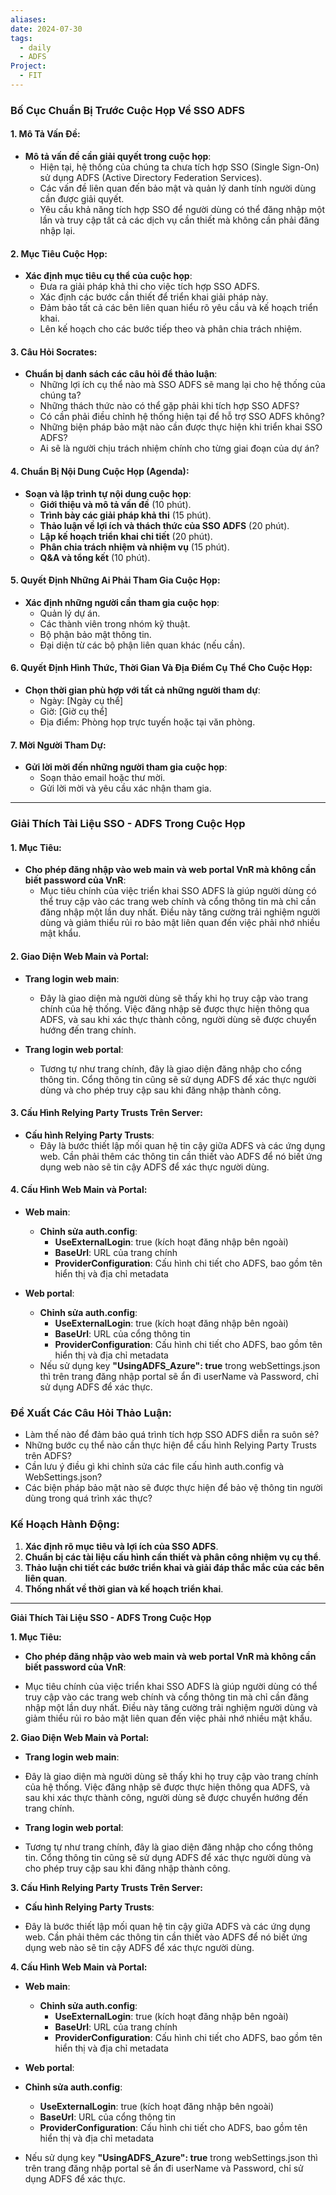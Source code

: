 ```yaml
---
aliases: 
date: 2024-07-30
tags:
  - daily
  - ADFS
Project:
  - FIT
---
```

### Bố Cục Chuẩn Bị Trước Cuộc Họp Về SSO ADFS

#### 1. Mô Tả Vấn Đề:

- **Mô tả vấn đề cần giải quyết trong cuộc họp**:
    - Hiện tại, hệ thống của chúng ta chưa tích hợp SSO (Single Sign-On) sử dụng ADFS (Active Directory Federation Services).
    - Các vấn đề liên quan đến bảo mật và quản lý danh tính người dùng cần được giải quyết.
    - Yêu cầu khả năng tích hợp SSO để người dùng có thể đăng nhập một lần và truy cập tất cả các dịch vụ cần thiết mà không cần phải đăng nhập lại.

#### 2. Mục Tiêu Cuộc Họp:

- **Xác định mục tiêu cụ thể của cuộc họp**:
    - Đưa ra giải pháp khả thi cho việc tích hợp SSO ADFS.
    - Xác định các bước cần thiết để triển khai giải pháp này.
    - Đảm bảo tất cả các bên liên quan hiểu rõ yêu cầu và kế hoạch triển khai.
    - Lên kế hoạch cho các bước tiếp theo và phân chia trách nhiệm.

#### 3. Câu Hỏi Socrates:

- **Chuẩn bị danh sách các câu hỏi để thảo luận**:
    - Những lợi ích cụ thể nào mà SSO ADFS sẽ mang lại cho hệ thống của chúng ta?
    - Những thách thức nào có thể gặp phải khi tích hợp SSO ADFS?
    - Có cần phải điều chỉnh hệ thống hiện tại để hỗ trợ SSO ADFS không?
    - Những biện pháp bảo mật nào cần được thực hiện khi triển khai SSO ADFS?
    - Ai sẽ là người chịu trách nhiệm chính cho từng giai đoạn của dự án?

#### 4. Chuẩn Bị Nội Dung Cuộc Họp (Agenda):

- **Soạn và lập trình tự nội dung cuộc họp**:
    - **Giới thiệu và mô tả vấn đề** (10 phút).
    - **Trình bày các giải pháp khả thi** (15 phút).
    - **Thảo luận về lợi ích và thách thức của SSO ADFS** (20 phút).
    - **Lập kế hoạch triển khai chi tiết** (20 phút).
    - **Phân chia trách nhiệm và nhiệm vụ** (15 phút).
    - **Q&A và tổng kết** (10 phút).

#### 5. Quyết Định Những Ai Phải Tham Gia Cuộc Họp:

- **Xác định những người cần tham gia cuộc họp**:
    - Quản lý dự án.
    - Các thành viên trong nhóm kỹ thuật.
    - Bộ phận bảo mật thông tin.
    - Đại diện từ các bộ phận liên quan khác (nếu cần).

#### 6. Quyết Định Hình Thức, Thời Gian Và Địa Điểm Cụ Thể Cho Cuộc Họp:

- **Chọn thời gian phù hợp với tất cả những người tham dự**:
    - Ngày: [Ngày cụ thể]
    - Giờ: [Giờ cụ thể]
    - Địa điểm: Phòng họp trực tuyến hoặc tại văn phòng.

#### 7. Mời Người Tham Dự:

- **Gửi lời mời đến những người tham gia cuộc họp**:
    - Soạn thảo email hoặc thư mời.
    - Gửi lời mời và yêu cầu xác nhận tham gia.

-----
### Giải Thích Tài Liệu SSO - ADFS Trong Cuộc Họp

#### 1. Mục Tiêu:

- **Cho phép đăng nhập vào web main và web portal VnR mà không cần biết password của VnR**:
    - Mục tiêu chính của việc triển khai SSO ADFS là giúp người dùng có thể truy cập vào các trang web chính và cổng thông tin mà chỉ cần đăng nhập một lần duy nhất. Điều này tăng cường trải nghiệm người dùng và giảm thiểu rủi ro bảo mật liên quan đến việc phải nhớ nhiều mật khẩu.

#### 2. Giao Diện Web Main và Portal:

- **Trang login web main**:
    
    - Đây là giao diện mà người dùng sẽ thấy khi họ truy cập vào trang chính của hệ thống. Việc đăng nhập sẽ được thực hiện thông qua ADFS, và sau khi xác thực thành công, người dùng sẽ được chuyển hướng đến trang chính.
- **Trang login web portal**:
    
    - Tương tự như trang chính, đây là giao diện đăng nhập cho cổng thông tin. Cổng thông tin cũng sẽ sử dụng ADFS để xác thực người dùng và cho phép truy cập sau khi đăng nhập thành công.

#### 3. Cấu Hình Relying Party Trusts Trên Server:

- **Cấu hình Relying Party Trusts**:
    - Đây là bước thiết lập mối quan hệ tin cậy giữa ADFS và các ứng dụng web. Cần phải thêm các thông tin cần thiết vào ADFS để nó biết ứng dụng web nào sẽ tin cậy ADFS để xác thực người dùng.

#### 4. Cấu Hình Web Main và Portal:

- **Web main**:
    
    - **Chỉnh sửa auth.config**:
        - **UseExternalLogin**: true (kích hoạt đăng nhập bên ngoài)
        - **BaseUrl**: URL của trang chính
        - **ProviderConfiguration**: Cấu hình chi tiết cho ADFS, bao gồm tên hiển thị và địa chỉ metadata
- **Web portal**:
    
    - **Chỉnh sửa auth.config**:
        - **UseExternalLogin**: true (kích hoạt đăng nhập bên ngoài)
        - **BaseUrl**: URL của cổng thông tin
        - **ProviderConfiguration**: Cấu hình chi tiết cho ADFS, bao gồm tên hiển thị và địa chỉ metadata
    - Nếu sử dụng key **"UsingADFS_Azure": true** trong webSettings.json thì trên trang đăng nhập portal sẽ ẩn đi userName và Password, chỉ sử dụng ADFS để xác thực.

### Đề Xuất Các Câu Hỏi Thảo Luận:

- Làm thế nào để đảm bảo quá trình tích hợp SSO ADFS diễn ra suôn sẻ?
- Những bước cụ thể nào cần thực hiện để cấu hình Relying Party Trusts trên ADFS?
- Cần lưu ý điều gì khi chỉnh sửa các file cấu hình auth.config và WebSettings.json?
- Các biện pháp bảo mật nào sẽ được thực hiện để bảo vệ thông tin người dùng trong quá trình xác thực?

### Kế Hoạch Hành Động:

1. **Xác định rõ mục tiêu và lợi ích của SSO ADFS**.
2. **Chuẩn bị các tài liệu cấu hình cần thiết và phân công nhiệm vụ cụ thể**.
3. **Thảo luận chi tiết các bước triển khai và giải đáp thắc mắc của các bên liên quan**.
4. **Thống nhất về thời gian và kế hoạch triển khai**.

---
**Giải Thích Tài Liệu SSO - ADFS Trong Cuộc Họp**

**1. Mục Tiêu:**

- **Cho phép đăng nhập vào web main và web portal VnR mà không cần biết password của VnR**:

- Mục tiêu chính của việc triển khai SSO ADFS là giúp người dùng có thể truy cập vào các trang web chính và cổng thông tin mà chỉ cần đăng nhập một lần duy nhất. Điều này tăng cường trải nghiệm người dùng và giảm thiểu rủi ro bảo mật liên quan đến việc phải nhớ nhiều mật khẩu.

**2. Giao Diện Web Main và Portal:**

- **Trang login web main**:

- Đây là giao diện mà người dùng sẽ thấy khi họ truy cập vào trang chính của hệ thống. Việc đăng nhập sẽ được thực hiện thông qua ADFS, và sau khi xác thực thành công, người dùng sẽ được chuyển hướng đến trang chính.

- **Trang login web portal**:

- Tương tự như trang chính, đây là giao diện đăng nhập cho cổng thông tin. Cổng thông tin cũng sẽ sử dụng ADFS để xác thực người dùng và cho phép truy cập sau khi đăng nhập thành công.

**3. Cấu Hình Relying Party Trusts Trên Server:**

- **Cấu hình Relying Party Trusts**:

- Đây là bước thiết lập mối quan hệ tin cậy giữa ADFS và các ứng dụng web. Cần phải thêm các thông tin cần thiết vào ADFS để nó biết ứng dụng web nào sẽ tin cậy ADFS để xác thực người dùng.

**4. Cấu Hình Web Main và Portal:**

- **Web main**:

	- **Chỉnh sửa auth.config**:	
		- **UseExternalLogin**: true (kích hoạt đăng nhập bên ngoài)
		- **BaseUrl**: URL của trang chính
		- **ProviderConfiguration**: Cấu hình chi tiết cho ADFS, bao gồm tên hiển thị và địa chỉ metadata

- **Web portal**:

- **Chỉnh sửa auth.config**:
	- **UseExternalLogin**: true (kích hoạt đăng nhập bên ngoài)
	- **BaseUrl**: URL của cổng thông tin
	- **ProviderConfiguration**: Cấu hình chi tiết cho ADFS, bao gồm tên hiển thị và địa chỉ metadata

- Nếu sử dụng key **"UsingADFS_Azure": true** trong webSettings.json thì trên trang đăng nhập portal sẽ ẩn đi userName và Password, chỉ sử dụng ADFS để xác thực.